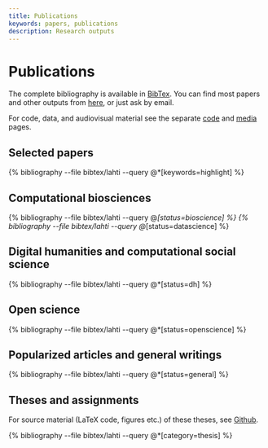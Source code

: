 ```yaml
---
title: Publications
keywords: papers, publications
description: Research outputs
---
```



# Publications

The complete bibliography is available in [BibTex](https://github.com/openresearchlabs/openresearchlabs.github.io/blob/build/publications/bibtex/lahti.bib). You can find most papers and other outputs from [here](https://github.com/openresearchlabs/openresearchlabs.github.io/tree/master/publications), or just ask by email.

For code, data, and audiovisual material see the separate [code](../code/) and [media](../media/) pages.


<!-- This is for altmetrics padges from http://www.altmetric.com/-->

<script type='text/javascript' src='https://d1bxh8uas1mnw7.cloudfront.net/assets/embed.js'></script>


## Selected papers

{% bibliography --file bibtex/lahti --query @*[keywords=highlight] %}


## Computational biosciences

{% bibliography --file bibtex/lahti --query @*[status=bioscience] %}
{% bibliography --file bibtex/lahti --query @*[status=datascience] %}


## Digital humanities and computational social science

{% bibliography --file bibtex/lahti  --query @*[status=dh] %}


## Open science

{% bibliography --file bibtex/lahti  --query @*[status=openscience] %}


## Popularized articles and general writings

{% bibliography --file bibtex/lahti  --query @*[status=general] %}


## Theses and assignments

For source material (LaTeX code, figures etc.) of these theses, see [Github](https://github.com/antagomir/thesis).

{% bibliography --file bibtex/lahti  --query @*[category=thesis] %}



<!--The material is presented to ensure timely dissemination of scholarly and technical work. While I aim to grant CC or other open source/copyleft licenses for the content wherever possible, kindly note that copyright in the external links and all rights therein are retained by authors or by other copyright holders.-->

